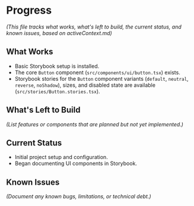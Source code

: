 # Progress

_(This file tracks what works, what's left to build, the current status, and known issues, based on activeContext.md)_

## What Works

- Basic Storybook setup is installed.
- The core `Button` component (`src/components/ui/button.tsx`) exists.
- Storybook stories for the `Button` component variants (`default`, `neutral`, `reverse`, `noShadow`), sizes, and disabled state are available (`src/stories/Button.stories.tsx`).

## What's Left to Build

_(List features or components that are planned but not yet implemented.)_

## Current Status

- Initial project setup and configuration.
- Began documenting UI components in Storybook.

## Known Issues

_(Document any known bugs, limitations, or technical debt.)_
